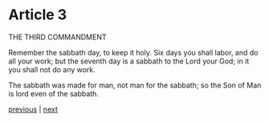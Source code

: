 # Article 3

THE THIRD COMMANDMENT

Remember the sabbath day, to keep it holy. Six days you shall labor, and do all your work; but the seventh day is a sabbath to the Lord your God; in it you shall not do any work.

The sabbath was made for man, not man for the sabbath; so the Son of Man is lord even of the sabbath.

[previous](https://github.com/Tenari/non-fiction/blob/master/catechism/__P7L.md) | [next](https://github.com/Tenari/non-fiction/blob/master/catechism/__P7N.md)